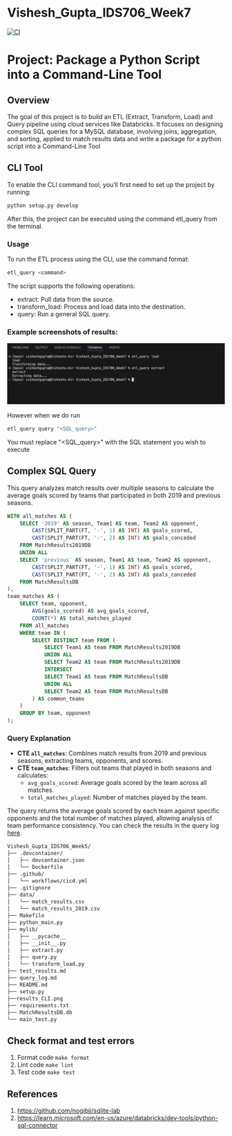 # Vishesh_Gupta_IDS706_Week7

[![CI](https://github.com/nogibjj/Vishesh_Gupta_IDS706_Week7/actions/workflows/cicd.yml/badge.svg)](https://github.com/nogibjj/Vishesh_Gupta_IDS706_Week7/actions/workflows/cicd.yml)

# Project: Package a Python Script into a Command-Line Tool

## Overview
The goal of this project is to build an ETL (Extract, Transform, Load) and Query pipeline using cloud services like Databricks. It focuses on designing complex SQL queries for a MySQL database, involving joins, aggregation, and sorting, applied to match results data and write a package for a python script into a Command-Line Tool

## CLI Tool

To enable the CLI command tool, you’ll first need to set up the project by running:

```bash
python setup.py develop
```
After this, the project can be executed using the command etl_query from the terminal.

### Usage

To run the ETL process using the CLI, use the command format:

```bash
etl_query <command>
```
The script supports the following operations:

- extract: Pull data from the source.
- transform_load: Process and load data into the destination.
- query: Run a general SQL query.

### Example screenshots of results:

![Test Image 3](results_CLI.png)

However when we do run 
```bash
etl_query query "<SQL_query>"
```
You must replace "<SQL_query>" with the SQL statement you wish to execute

## Complex SQL Query
This query analyzes match results over multiple seasons to calculate the average goals scored by teams that participated in both 2019 and previous seasons.

```sql
WITH all_matches AS (
    SELECT '2019' AS season, Team1 AS team, Team2 AS opponent, 
        CAST(SPLIT_PART(FT, '-', 1) AS INT) AS goals_scored,
        CAST(SPLIT_PART(FT, '-', 2) AS INT) AS goals_conceded
    FROM MatchResults2019DB
    UNION ALL
    SELECT 'previous' AS season, Team1 AS team, Team2 AS opponent, 
        CAST(SPLIT_PART(FT, '-', 1) AS INT) AS goals_scored,
        CAST(SPLIT_PART(FT, '-', 2) AS INT) AS goals_conceded
    FROM MatchResultsDB
),
team_matches AS (
    SELECT team, opponent, 
        AVG(goals_scored) AS avg_goals_scored, 
        COUNT(*) AS total_matches_played
    FROM all_matches
    WHERE team IN (
        SELECT DISTINCT team FROM (
            SELECT Team1 AS team FROM MatchResults2019DB
            UNION ALL
            SELECT Team2 AS team FROM MatchResults2019DB
            INTERSECT
            SELECT Team1 AS team FROM MatchResultsDB
            UNION ALL
            SELECT Team2 AS team FROM MatchResultsDB
        ) AS common_teams
    )
    GROUP BY team, opponent
);
```
### Query Explanation

- **CTE `all_matches`**: Combines match results from 2019 and previous seasons, extracting teams, opponents, and scores.
- **CTE `team_matches`**: Filters out teams that played in both seasons and calculates:
  - `avg_goals_scored`: Average goals scored by the team across all matches.
  - `total_matches_played`: Number of matches played by the team.

The query returns the average goals scored by each team against specific opponents and the total number of matches played, allowing analysis of team performance consistency. You can check the results in the query log [here](https://github.com/nogibjj/Vishesh_Gupta_IDS706_Week6/blob/main/query_log.md).

```
Vishesh_Gupta_IDS706_Week5/
├── .devcontainer/
│   ├── devcontainer.json
│   └── Dockerfile
├── .github/
│   └── workflows/cicd.yml
├── .gitignore
├── data/
│   └── match_results.csv
│   └── match_results_2019.csv
├── Makefile
├── python_main.py
├── mylib/
│   ├── __pycache__
│   ├── __init__.py
│   ├── extract.py
│   ├── query.py
│   └── transform_load.py
├── test_results.md
├── query_log.md
├── README.md
├── setup.py
├──results_CLI.png
├── requirements.txt
├── MatchResultsDB.db
└── main_test.py
```

## Check format and test errors 
1. Format code `make format`
2. Lint code `make lint`
3. Test code `make test`


## References 
1. https://github.com/nogibjj/sqlite-lab
2. https://learn.microsoft.com/en-us/azure/databricks/dev-tools/python-sql-connector

